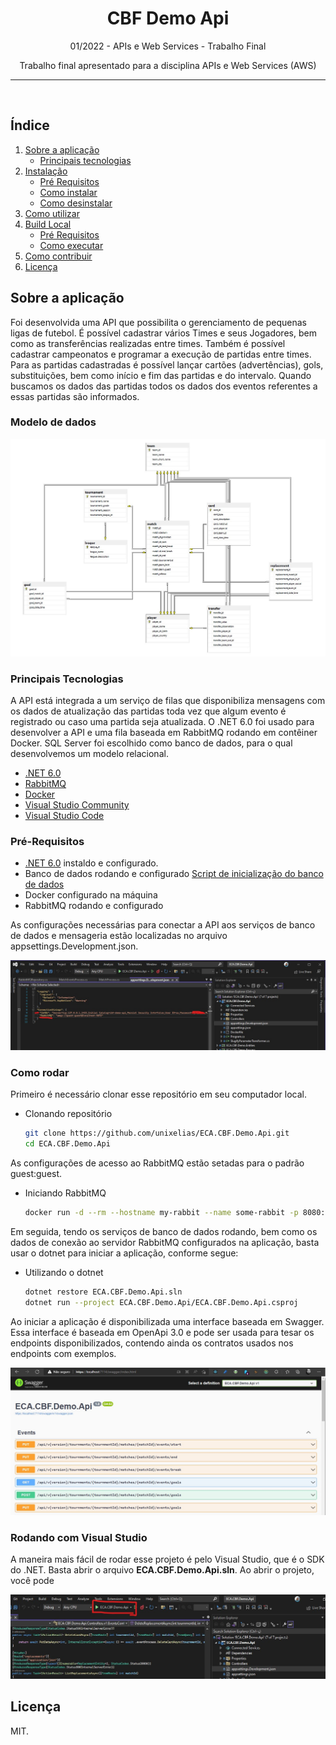 <p align="center">
  <h1 align="center">CBF Demo Api</h1>
  <p align="center">
    01/2022 - APIs e Web Services - Trabalho Final  
  </p>
  <p align="center">
  Trabalho final apresentado para a disciplina APIs e Web Services (AWS)
  </p>
</p>

________________

<br />

## Índice

1. [Sobre a aplicação](#sobre-a-aplicação)
    - [Principais tecnologias](#principais-tecnologias)
2. [Instalação](#instalação)
    - [Pré Requisitos](#pré-requisitos)
    - [Como instalar](#como-instalar)
    - [Como desinstalar](#como-desinstalar)
3. [Como utilizar](#como-utilizar)
4. [Build Local](#build-local)
    - [Pré Requisitos](#pré-requisitos)
    - [Como executar](#como-executar)
5. [Como contribuir](#como-contribuir)
6. [Licença](#licença)

## Sobre a aplicação

Foi desenvolvida uma API que possibilita o gerenciamento de pequenas ligas de futebol. É possível cadastrar vários Times e seus Jogadores, bem como as transferências realizadas entre times. Também é possível cadastrar campeonatos e programar a execução de partidas entre times. Para as partidas cadastradas é possível lançar cartões (advertências), gols, substituições, bem como início e fim das partidas e do intervalo. Quando buscamos os dados das partidas todos os dados dos eventos referentes a essas partidas são informados.


### Modelo de dados
![Modelo de dados](./.assets/Modelo_Banco.jpg)

### Principais Tecnologias

A API está integrada a um serviço de filas que disponibiliza mensagens com os dados de atualização das partidas toda vez que algum evento é registrado ou caso uma partida seja atualizada.
O .NET 6.0 foi usado para desenvolver a API e uma fila baseada em RabbitMQ rodando em contêiner Docker. SQL Server foi escolhido como banco de dados, para o qual desenvolvemos um modelo relacional.

- [.NET 6.0](https://dotnet.microsoft.com/)
- [RabbitMQ](https://www.rabbitmq.com/)
- [Docker](https://www.docker.com/)
- [Visual Studio Community](https://visualstudio.microsoft.com/pt-br/vs/community/)
- [Visual Studio Code](https://code.visualstudio.com/)

### Pré-Requisitos

- [.NET 6.0](https://dotnet.microsoft.com/) instaldo e configurado.
- Banco de dados rodando e configurado [Script de inicialização do banco de dados](./.assets/init-db.sql)
- Docker configurado na máquina
- RabbitMQ rodando e configurado

As configurações necessárias para conectar a API aos serviços de banco de dados e mensageria estão localizadas no arquivo appsettings.Development.json.

![Configurações](./.assets/configs_env_dotnet.jpg "Localização das configurações")


### Como rodar

Primeiro é necessário clonar esse repositório em seu computador local.

- Clonando repositório

  ```sh
  git clone https://github.com/unixelias/ECA.CBF.Demo.Api.git
  cd ECA.CBF.Demo.Api
  ```

As configurações de acesso ao RabbitMQ estão setadas para o padrão guest:guest.

- Iniciando RabbitMQ

  ```sh
  docker run -d --rm --hostname my-rabbit --name some-rabbit -p 8080:15672 -p 5672:5672 -p 5671:5671 rabbitmq:3-management
  ```

 Em seguida, tendo os serviços de banco de dados rodando, bem como os dados de conexão ao servidor RabbitMQ configurados na aplicação, basta usar o dotnet para iniciar a aplicação, conforme segue:

- Utilizando o dotnet

  ```sh
  dotnet restore ECA.CBF.Demo.Api.sln
  dotnet run --project ECA.CBF.Demo.Api/ECA.CBF.Demo.Api.csproj
  ```

Ao iniciar a aplicação é disponibilizada uma interface baseada em Swagger. Essa interface é baseada em OpenApi 3.0 e pode ser usada para tesar os endpoints disponibilizados, contendo ainda os contratos usados nos endpoints com exemplos.

![Swagger](./.assets/swagger-api.jpg)

### Rodando com Visual Studio

A maneira mais fácil de rodar esse projeto é pelo Visual Studio, que é o SDK do .NET. Basta abrir o arquivo **ECA.CBF.Demo.Api.sln**.
Ao abrir o projeto, você pode 

![VisualStudio](./.assets/visual-studio.jpg)


## Licença

MIT.
